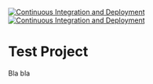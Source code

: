 [![Continuous Integration and Deployment](https://github.com/faridbayram/net-core-live-ci-cd/actions/workflows/ci-cd.yaml/badge.svg)](https://github.com/faridbayram/net-core-live-ci-cd/actions/workflows/ci-cd.yaml)
[![Continuous Integration and Deployment](https://github.com/faridbayram/net-core-live-ci-cd/actions/workflows/ci-cd.yaml/badge.svg)](https://github.com/faridbayram/net-core-live-ci-cd/actions/workflows/ci-cd.yaml)

# Test Project

Bla bla
